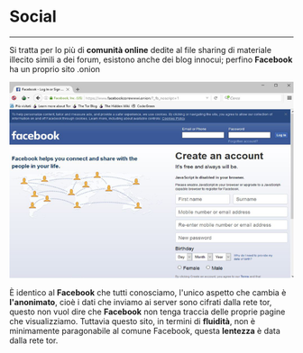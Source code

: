 # Social
---
Si tratta per lo più di **comunità online** dedite al file sharing di materiale illecito simili a dei forum, esistono anche dei blog innocui; perfino **Facebook** ha un proprio sito .onion

![](facebook.png)

È identico al **Facebook** che tutti conosciamo, l'unico aspetto che cambia è **l'anonimato**, cioè i dati che inviamo ai server sono cifrati dalla rete tor, questo non vuol dire che **Facebook** non tenga traccia delle proprie pagine che visualizziamo. Tuttavia questo sito, in termini di **fluidità**, non è minimamente paragonabile al comune Facebook, questa **lentezza** è data dalla rete tor.